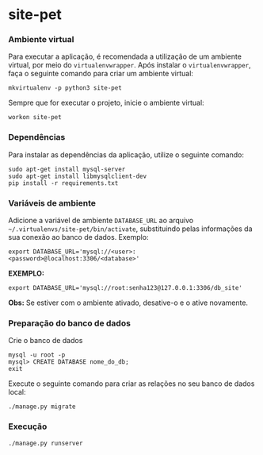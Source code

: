# site-pet
### Ambiente virtual
Para executar a aplicação, é recomendada a utilização de um ambiente virtual, por meio do `virtualenvwrapper`.
Após instalar o `virtualenvwrapper`, faça o seguinte comando para criar um ambiente virtual:
```
mkvirtualenv -p python3 site-pet
```

Sempre que for executar o projeto, inicie o ambiente virtual:
```
workon site-pet
```

### Dependências
Para instalar as dependências da aplicação, utilize o seguinte comando:
```
sudo apt-get install mysql-server
sudo apt-get install libmysqlclient-dev
pip install -r requirements.txt
```

### Variáveis de ambiente
Adicione a variável de ambiente `DATABASE_URL` ao arquivo `~/.virtualenvs/site-pet/bin/activate`, substituindo pelas informações da sua conexão ao banco de dados. Exemplo:
```
export DATABASE_URL='mysql://<user>:<password>@localhost:3306/<database>'
```

**EXEMPLO:**
```
export DATABASE_URL='mysql://root:senha123@127.0.0.1:3306/db_site'
```

**Obs:** Se estiver com o ambiente ativado, desative-o e o ative novamente.

### Preparação do banco de dados
Crie o banco de dados
```
mysql -u root -p
mysql> CREATE DATABASE nome_do_db; 
exit
```

Execute o seguinte comando para criar as relações no seu banco de dados local:
```
./manage.py migrate
```

### Execução
```
./manage.py runserver
```

